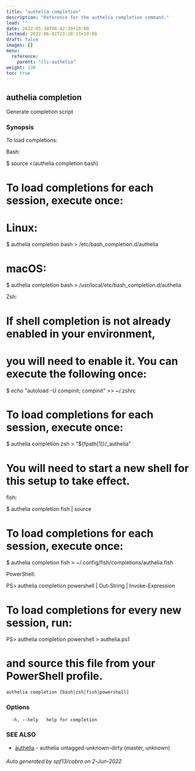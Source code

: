 ```yaml
---
title: "authelia completion"
description: "Reference for the authelia completion command."
lead: ""
date: 2022-05-30T06:42:39+10:00
lastmod: 2022-06-02T23:28:13+10:00
draft: false
images: []
menu:
  reference:
    parent: "cli-authelia"
weight: 130
toc: true
---
```


## authelia completion

Generate completion script

### Synopsis

To load completions:

Bash:

  $ source <(authelia completion bash)

  # To load completions for each session, execute once:
  # Linux:
  $ authelia completion bash > /etc/bash_completion.d/authelia
  # macOS:
  $ authelia completion bash > /usr/local/etc/bash_completion.d/authelia

Zsh:

  # If shell completion is not already enabled in your environment,
  # you will need to enable it.  You can execute the following once:

  $ echo "autoload -U compinit; compinit" >> ~/.zshrc

  # To load completions for each session, execute once:
  $ authelia completion zsh > "${fpath[1]}/_authelia"

  # You will need to start a new shell for this setup to take effect.

fish:

  $ authelia completion fish | source

  # To load completions for each session, execute once:
  $ authelia completion fish > ~/.config/fish/completions/authelia.fish

PowerShell:

  PS> authelia completion powershell | Out-String | Invoke-Expression

  # To load completions for every new session, run:
  PS> authelia completion powershell > authelia.ps1
  # and source this file from your PowerShell profile.


```
authelia completion [bash|zsh|fish|powershell]
```

### Options

```
  -h, --help   help for completion
```

### SEE ALSO

* [authelia](authelia.md)	 - authelia untagged-unknown-dirty (master, unknown)

###### Auto generated by spf13/cobra on 2-Jun-2022
